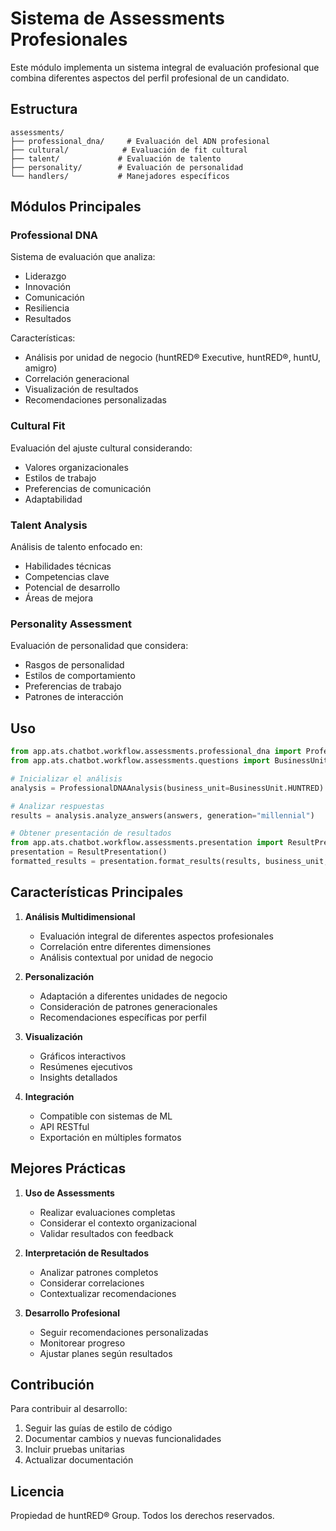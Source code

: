 # Sistema de Assessments Profesionales

Este módulo implementa un sistema integral de evaluación profesional que combina diferentes aspectos del perfil profesional de un candidato.

## Estructura

```
assessments/
├── professional_dna/     # Evaluación del ADN profesional
├── cultural/            # Evaluación de fit cultural
├── talent/             # Evaluación de talento
├── personality/        # Evaluación de personalidad
└── handlers/           # Manejadores específicos
```

## Módulos Principales

### Professional DNA
Sistema de evaluación que analiza:
- Liderazgo
- Innovación
- Comunicación
- Resiliencia
- Resultados

Características:
- Análisis por unidad de negocio (huntRED® Executive, huntRED®, huntU, amigro)
- Correlación generacional
- Visualización de resultados
- Recomendaciones personalizadas

### Cultural Fit
Evaluación del ajuste cultural considerando:
- Valores organizacionales
- Estilos de trabajo
- Preferencias de comunicación
- Adaptabilidad

### Talent Analysis
Análisis de talento enfocado en:
- Habilidades técnicas
- Competencias clave
- Potencial de desarrollo
- Áreas de mejora

### Personality Assessment
Evaluación de personalidad que considera:
- Rasgos de personalidad
- Estilos de comportamiento
- Preferencias de trabajo
- Patrones de interacción

## Uso

```python
from app.ats.chatbot.workflow.assessments.professional_dna import ProfessionalDNAAnalysis
from app.ats.chatbot.workflow.assessments.questions import BusinessUnit

# Inicializar el análisis
analysis = ProfessionalDNAAnalysis(business_unit=BusinessUnit.HUNTRED)

# Analizar respuestas
results = analysis.analyze_answers(answers, generation="millennial")

# Obtener presentación de resultados
from app.ats.chatbot.workflow.assessments.presentation import ResultPresentation
presentation = ResultPresentation()
formatted_results = presentation.format_results(results, business_unit, generation)
```

## Características Principales

1. **Análisis Multidimensional**
   - Evaluación integral de diferentes aspectos profesionales
   - Correlación entre diferentes dimensiones
   - Análisis contextual por unidad de negocio

2. **Personalización**
   - Adaptación a diferentes unidades de negocio
   - Consideración de patrones generacionales
   - Recomendaciones específicas por perfil

3. **Visualización**
   - Gráficos interactivos
   - Resúmenes ejecutivos
   - Insights detallados

4. **Integración**
   - Compatible con sistemas de ML
   - API RESTful
   - Exportación en múltiples formatos

## Mejores Prácticas

1. **Uso de Assessments**
   - Realizar evaluaciones completas
   - Considerar el contexto organizacional
   - Validar resultados con feedback

2. **Interpretación de Resultados**
   - Analizar patrones completos
   - Considerar correlaciones
   - Contextualizar recomendaciones

3. **Desarrollo Profesional**
   - Seguir recomendaciones personalizadas
   - Monitorear progreso
   - Ajustar planes según resultados

## Contribución

Para contribuir al desarrollo:
1. Seguir las guías de estilo de código
2. Documentar cambios y nuevas funcionalidades
3. Incluir pruebas unitarias
4. Actualizar documentación

## Licencia

Propiedad de huntRED® Group. Todos los derechos reservados. 